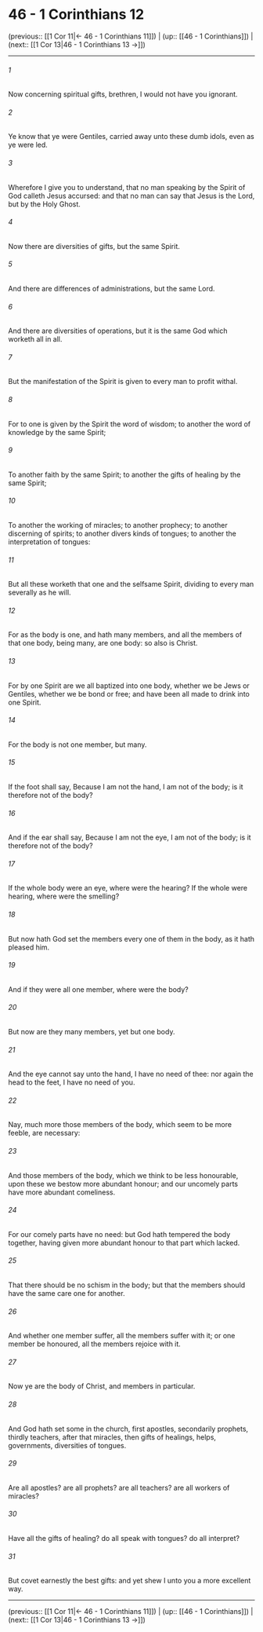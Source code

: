 # 46 - 1 Corinthians 12

(previous:: [[1 Cor 11|← 46 - 1 Corinthians 11]]) | (up:: [[46 - 1 Corinthians]]) | (next:: [[1 Cor 13|46 - 1 Corinthians 13 →]])

***


###### 1 
Now concerning spiritual gifts, brethren, I would not have you ignorant. 

###### 2 
Ye know that ye were Gentiles, carried away unto these dumb idols, even as ye were led. 

###### 3 
Wherefore I give you to understand, that no man speaking by the Spirit of God calleth Jesus accursed: and that no man can say that Jesus is the Lord, but by the Holy Ghost. 

###### 4 
Now there are diversities of gifts, but the same Spirit. 

###### 5 
And there are differences of administrations, but the same Lord. 

###### 6 
And there are diversities of operations, but it is the same God which worketh all in all. 

###### 7 
But the manifestation of the Spirit is given to every man to profit withal. 

###### 8 
For to one is given by the Spirit the word of wisdom; to another the word of knowledge by the same Spirit; 

###### 9 
To another faith by the same Spirit; to another the gifts of healing by the same Spirit; 

###### 10 
To another the working of miracles; to another prophecy; to another discerning of spirits; to another divers kinds of tongues; to another the interpretation of tongues: 

###### 11 
But all these worketh that one and the selfsame Spirit, dividing to every man severally as he will. 

###### 12 
For as the body is one, and hath many members, and all the members of that one body, being many, are one body: so also is Christ. 

###### 13 
For by one Spirit are we all baptized into one body, whether we be Jews or Gentiles, whether we be bond or free; and have been all made to drink into one Spirit. 

###### 14 
For the body is not one member, but many. 

###### 15 
If the foot shall say, Because I am not the hand, I am not of the body; is it therefore not of the body? 

###### 16 
And if the ear shall say, Because I am not the eye, I am not of the body; is it therefore not of the body? 

###### 17 
If the whole body were an eye, where were the hearing? If the whole were hearing, where were the smelling? 

###### 18 
But now hath God set the members every one of them in the body, as it hath pleased him. 

###### 19 
And if they were all one member, where were the body? 

###### 20 
But now are they many members, yet but one body. 

###### 21 
And the eye cannot say unto the hand, I have no need of thee: nor again the head to the feet, I have no need of you. 

###### 22 
Nay, much more those members of the body, which seem to be more feeble, are necessary: 

###### 23 
And those members of the body, which we think to be less honourable, upon these we bestow more abundant honour; and our uncomely parts have more abundant comeliness. 

###### 24 
For our comely parts have no need: but God hath tempered the body together, having given more abundant honour to that part which lacked. 

###### 25 
That there should be no schism in the body; but that the members should have the same care one for another. 

###### 26 
And whether one member suffer, all the members suffer with it; or one member be honoured, all the members rejoice with it. 

###### 27 
Now ye are the body of Christ, and members in particular. 

###### 28 
And God hath set some in the church, first apostles, secondarily prophets, thirdly teachers, after that miracles, then gifts of healings, helps, governments, diversities of tongues. 

###### 29 
Are all apostles? are all prophets? are all teachers? are all workers of miracles? 

###### 30 
Have all the gifts of healing? do all speak with tongues? do all interpret? 

###### 31 
But covet earnestly the best gifts: and yet shew I unto you a more excellent way.

***

(previous:: [[1 Cor 11|← 46 - 1 Corinthians 11]]) | (up:: [[46 - 1 Corinthians]]) | (next:: [[1 Cor 13|46 - 1 Corinthians 13 →]])
